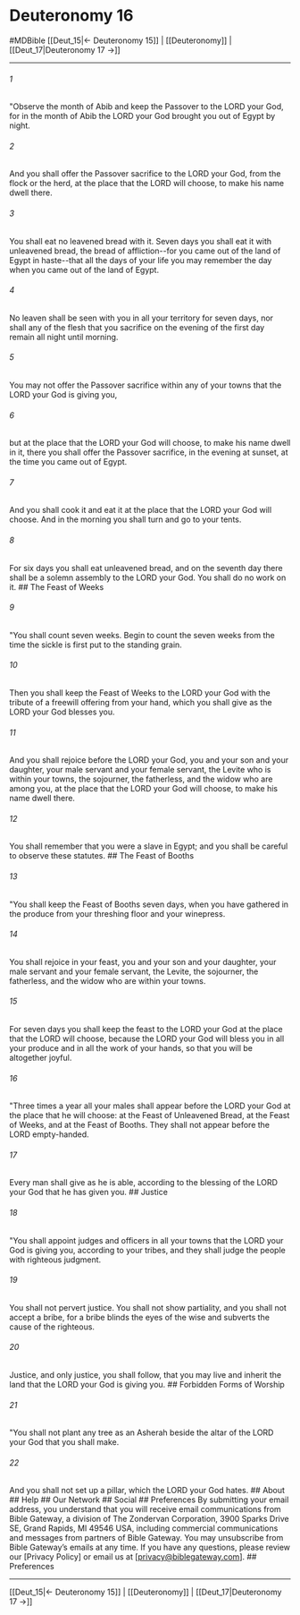 # Deuteronomy 16
#MDBible
[[Deut_15|← Deuteronomy 15]] | [[Deuteronomy]] | [[Deut_17|Deuteronomy 17 →]]

***


###### 1 
"Observe the month of Abib and keep the Passover to the LORD your God, for in the month of Abib the LORD your God brought you out of Egypt by night. 

###### 2 
And you shall offer the Passover sacrifice to the LORD your God, from the flock or the herd, at the place that the LORD will choose, to make his name dwell there. 

###### 3 
You shall eat no leavened bread with it. Seven days you shall eat it with unleavened bread, the bread of affliction--for you came out of the land of Egypt in haste--that all the days of your life you may remember the day when you came out of the land of Egypt. 

###### 4 
No leaven shall be seen with you in all your territory for seven days, nor shall any of the flesh that you sacrifice on the evening of the first day remain all night until morning. 

###### 5 
You may not offer the Passover sacrifice within any of your towns that the LORD your God is giving you, 

###### 6 
but at the place that the LORD your God will choose, to make his name dwell in it, there you shall offer the Passover sacrifice, in the evening at sunset, at the time you came out of Egypt. 

###### 7 
And you shall cook it and eat it at the place that the LORD your God will choose. And in the morning you shall turn and go to your tents. 

###### 8 
For six days you shall eat unleavened bread, and on the seventh day there shall be a solemn assembly to the LORD your God. You shall do no work on it. ## The Feast of Weeks 

###### 9 
"You shall count seven weeks. Begin to count the seven weeks from the time the sickle is first put to the standing grain. 

###### 10 
Then you shall keep the Feast of Weeks to the LORD your God with the tribute of a freewill offering from your hand, which you shall give as the LORD your God blesses you. 

###### 11 
And you shall rejoice before the LORD your God, you and your son and your daughter, your male servant and your female servant, the Levite who is within your towns, the sojourner, the fatherless, and the widow who are among you, at the place that the LORD your God will choose, to make his name dwell there. 

###### 12 
You shall remember that you were a slave in Egypt; and you shall be careful to observe these statutes. ## The Feast of Booths 

###### 13 
"You shall keep the Feast of Booths seven days, when you have gathered in the produce from your threshing floor and your winepress. 

###### 14 
You shall rejoice in your feast, you and your son and your daughter, your male servant and your female servant, the Levite, the sojourner, the fatherless, and the widow who are within your towns. 

###### 15 
For seven days you shall keep the feast to the LORD your God at the place that the LORD will choose, because the LORD your God will bless you in all your produce and in all the work of your hands, so that you will be altogether joyful. 

###### 16 
"Three times a year all your males shall appear before the LORD your God at the place that he will choose: at the Feast of Unleavened Bread, at the Feast of Weeks, and at the Feast of Booths. They shall not appear before the LORD empty-handed. 

###### 17 
Every man shall give as he is able, according to the blessing of the LORD your God that he has given you. ## Justice 

###### 18 
"You shall appoint judges and officers in all your towns that the LORD your God is giving you, according to your tribes, and they shall judge the people with righteous judgment. 

###### 19 
You shall not pervert justice. You shall not show partiality, and you shall not accept a bribe, for a bribe blinds the eyes of the wise and subverts the cause of the righteous. 

###### 20 
Justice, and only justice, you shall follow, that you may live and inherit the land that the LORD your God is giving you. ## Forbidden Forms of Worship 

###### 21 
"You shall not plant any tree as an Asherah beside the altar of the LORD your God that you shall make. 

###### 22 
And you shall not set up a pillar, which the LORD your God hates. ## About ## Help ## Our Network ## Social ## Preferences By submitting your email address, you understand that you will receive email communications from Bible Gateway, a division of The Zondervan Corporation, 3900 Sparks Drive SE, Grand Rapids, MI 49546 USA, including commercial communications and messages from partners of Bible Gateway. You may unsubscribe from Bible Gateway&rsquo;s emails at any time. If you have any questions, please review our [Privacy Policy] or email us at [privacy@biblegateway.com]. ## Preferences

***

[[Deut_15|← Deuteronomy 15]] | [[Deuteronomy]] | [[Deut_17|Deuteronomy 17 →]]

